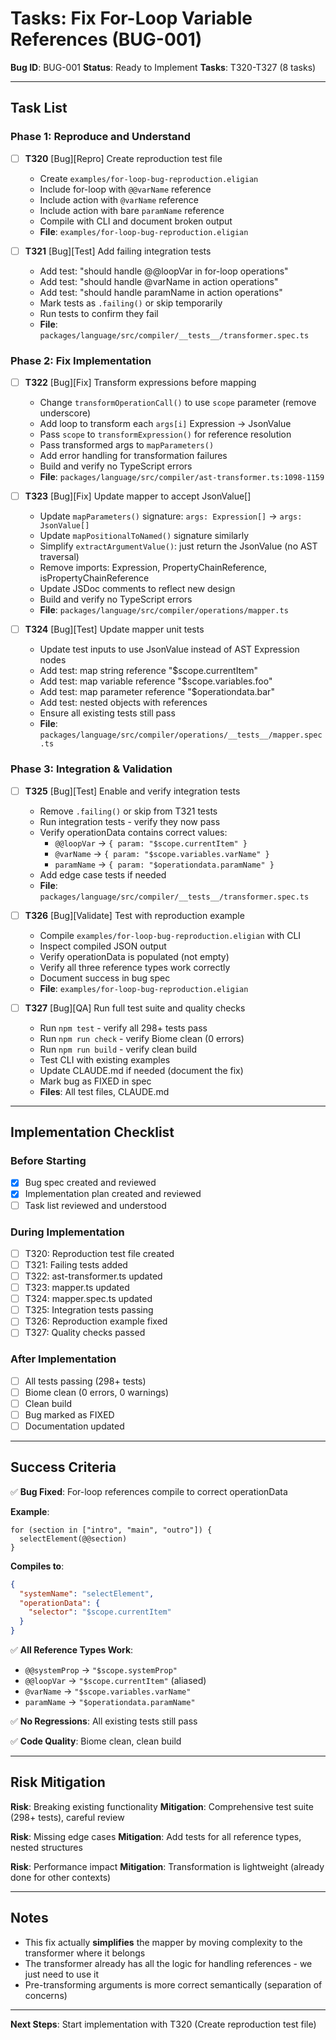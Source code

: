 # Tasks: Fix For-Loop Variable References (BUG-001)

**Bug ID**: BUG-001
**Status**: Ready to Implement
**Tasks**: T320-T327 (8 tasks)

---

## Task List

### Phase 1: Reproduce and Understand

- [ ] **T320** [Bug][Repro] Create reproduction test file
  - Create `examples/for-loop-bug-reproduction.eligian`
  - Include for-loop with `@@varName` reference
  - Include action with `@varName` reference
  - Include action with bare `paramName` reference
  - Compile with CLI and document broken output
  - **File**: `examples/for-loop-bug-reproduction.eligian`

- [ ] **T321** [Bug][Test] Add failing integration tests
  - Add test: "should handle @@loopVar in for-loop operations"
  - Add test: "should handle @varName in action operations"
  - Add test: "should handle paramName in action operations"
  - Mark tests as `.failing()` or skip temporarily
  - Run tests to confirm they fail
  - **File**: `packages/language/src/compiler/__tests__/transformer.spec.ts`

### Phase 2: Fix Implementation

- [ ] **T322** [Bug][Fix] Transform expressions before mapping
  - Change `transformOperationCall()` to use `scope` parameter (remove underscore)
  - Add loop to transform each `args[i]` Expression → JsonValue
  - Pass `scope` to `transformExpression()` for reference resolution
  - Pass transformed args to `mapParameters()`
  - Add error handling for transformation failures
  - Build and verify no TypeScript errors
  - **File**: `packages/language/src/compiler/ast-transformer.ts:1098-1159`

- [ ] **T323** [Bug][Fix] Update mapper to accept JsonValue[]
  - Update `mapParameters()` signature: `args: Expression[]` → `args: JsonValue[]`
  - Update `mapPositionalToNamed()` signature similarly
  - Simplify `extractArgumentValue()`: just return the JsonValue (no AST traversal)
  - Remove imports: Expression, PropertyChainReference, isPropertyChainReference
  - Update JSDoc comments to reflect new design
  - Build and verify no TypeScript errors
  - **File**: `packages/language/src/compiler/operations/mapper.ts`

- [ ] **T324** [Bug][Test] Update mapper unit tests
  - Update test inputs to use JsonValue instead of AST Expression nodes
  - Add test: map string reference "$scope.currentItem"
  - Add test: map variable reference "$scope.variables.foo"
  - Add test: map parameter reference "$operationdata.bar"
  - Add test: nested objects with references
  - Ensure all existing tests still pass
  - **File**: `packages/language/src/compiler/operations/__tests__/mapper.spec.ts`

### Phase 3: Integration & Validation

- [ ] **T325** [Bug][Test] Enable and verify integration tests
  - Remove `.failing()` or skip from T321 tests
  - Run integration tests - verify they now pass
  - Verify operationData contains correct values:
    - `@@loopVar` → `{ param: "$scope.currentItem" }`
    - `@varName` → `{ param: "$scope.variables.varName" }`
    - `paramName` → `{ param: "$operationdata.paramName" }`
  - Add edge case tests if needed
  - **File**: `packages/language/src/compiler/__tests__/transformer.spec.ts`

- [ ] **T326** [Bug][Validate] Test with reproduction example
  - Compile `examples/for-loop-bug-reproduction.eligian` with CLI
  - Inspect compiled JSON output
  - Verify operationData is populated (not empty)
  - Verify all three reference types work correctly
  - Document success in bug spec
  - **File**: `examples/for-loop-bug-reproduction.eligian`

- [ ] **T327** [Bug][QA] Run full test suite and quality checks
  - Run `npm test` - verify all 298+ tests pass
  - Run `npm run check` - verify Biome clean (0 errors)
  - Run `npm run build` - verify clean build
  - Test CLI with existing examples
  - Update CLAUDE.md if needed (document the fix)
  - Mark bug as FIXED in spec
  - **Files**: All test files, CLAUDE.md

---

## Implementation Checklist

### Before Starting
- [X] Bug spec created and reviewed
- [X] Implementation plan created and reviewed
- [ ] Task list reviewed and understood

### During Implementation
- [ ] T320: Reproduction test file created
- [ ] T321: Failing tests added
- [ ] T322: ast-transformer.ts updated
- [ ] T323: mapper.ts updated
- [ ] T324: mapper.spec.ts updated
- [ ] T325: Integration tests passing
- [ ] T326: Reproduction example fixed
- [ ] T327: Quality checks passed

### After Implementation
- [ ] All tests passing (298+ tests)
- [ ] Biome clean (0 errors, 0 warnings)
- [ ] Clean build
- [ ] Bug marked as FIXED
- [ ] Documentation updated

---

## Success Criteria

✅ **Bug Fixed**: For-loop references compile to correct operationData

**Example**:
```eligian
for (section in ["intro", "main", "outro"]) {
  selectElement(@@section)
}
```

**Compiles to**:
```json
{
  "systemName": "selectElement",
  "operationData": {
    "selector": "$scope.currentItem"
  }
}
```

✅ **All Reference Types Work**:
- `@@systemProp` → `"$scope.systemProp"`
- `@@loopVar` → `"$scope.currentItem"` (aliased)
- `@varName` → `"$scope.variables.varName"`
- `paramName` → `"$operationdata.paramName"`

✅ **No Regressions**: All existing tests still pass

✅ **Code Quality**: Biome clean, clean build

---

## Risk Mitigation

**Risk**: Breaking existing functionality
**Mitigation**: Comprehensive test suite (298+ tests), careful review

**Risk**: Missing edge cases
**Mitigation**: Add tests for all reference types, nested structures

**Risk**: Performance impact
**Mitigation**: Transformation is lightweight (already done for other contexts)

---

## Notes

- This fix actually **simplifies** the mapper by moving complexity to the transformer where it belongs
- The transformer already has all the logic for handling references - we just need to use it
- Pre-transforming arguments is more correct semantically (separation of concerns)

---

**Next Steps**: Start implementation with T320 (Create reproduction test file)
